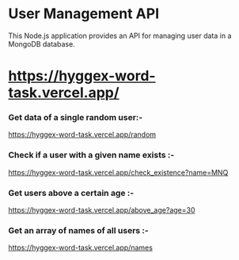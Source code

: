 # User Management API

This Node.js application provides an API for managing user data in a MongoDB database.

# https://hyggex-word-task.vercel.app/
### Get data of a single random user:- 
https://hyggex-word-task.vercel.app/random

### Check if a user with a given name exists :-
https://hyggex-word-task.vercel.app/check_existence?name=MNQ

### Get users above a certain age :-
https://hyggex-word-task.vercel.app/above_age?age=30

### Get an array of names of all users :-  
https://hyggex-word-task.vercel.app/names
